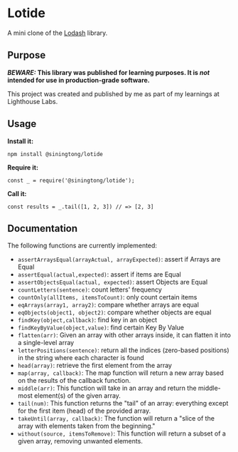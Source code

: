 # Lotide

A mini clone of the [Lodash](https://lodash.com) library.

## Purpose

**_BEWARE:_ This library was published for learning purposes. It is _not_ intended for use in production-grade software.**

This project was created and published by me as part of my learnings at Lighthouse Labs. 

## Usage

**Install it:**

`npm install @siningtong/lotide`

**Require it:**

`const _ = require('@siningtong/lotide');`

**Call it:**

`const results = _.tail([1, 2, 3]) // => [2, 3]`

## Documentation

The following functions are currently implemented:

* `assertArraysEqual(arrayActual, arrayExpected)`: assert if Arrays are Equal
* `assertEqual(actual,expected)`: assert if items are Equal
* `assertObjectsEqual(actual, expected)`: assert Objects are Equal
* `countLetters(sentence)`: count letters' frequency
* `countOnly(allItems, itemsToCount)`: only count certain items
* `eqArrays(array1, array2)`: compare whether arrays are equal
* `eqObjects(object1, object2)`: compare whether objects are equal
* `findKey(object,callback)`: find key in an object
* `findKeyByValue(object,value)`: find certain Key By Value
* `flatten(arr)`: Given an array with other arrays inside, it can flatten it into a single-level array
* `letterPositions(sentence)`: return all the indices (zero-based positions) in the string where each character is found
* `head(array)`: retrieve the first element from the array
* `map(array, callback)`: The map function will return a new array based on the results of the callback function.
* `middle(arr)`: This function will take in an array and return the middle-most element(s) of the given array.
* `tail(num)`: This function returns the "tail" of an array: everything except for the first item (head) of the provided array.
* `takeUntil(array, callback)`: The function will return a "slice of the array with elements taken from the beginning." 
* `without(source, itemsToRemove)`: This function will return a subset of a given array, removing unwanted elements.